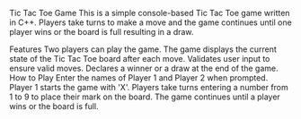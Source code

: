 Tic Tac Toe Game
This is a simple console-based Tic Tac Toe game written in C++. Players take turns to make a move and the game continues until one player wins or the board is full resulting in a draw.

Features
Two players can play the game.
The game displays the current state of the Tic Tac Toe board after each move.
Validates user input to ensure valid moves.
Declares a winner or a draw at the end of the game.
How to Play
Enter the names of Player 1 and Player 2 when prompted.
Player 1 starts the game with 'X'.
Players take turns entering a number from 1 to 9 to place their mark on the board.
The game continues until a player wins or the board is full.
